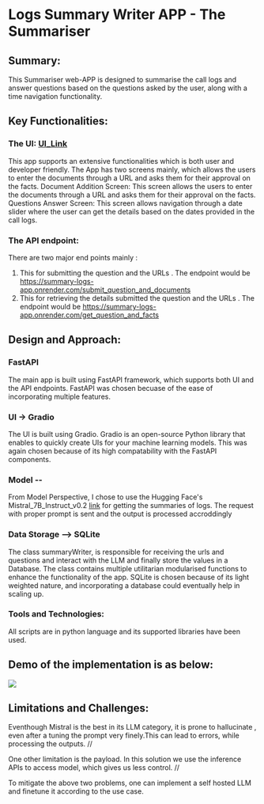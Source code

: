 # Logs Summary Writer APP - The Summariser

## Summary:
This Summariser web-APP is designed to summarise the call logs and answer questions based on the questions asked by the user, along with a time navigation functionality.

## Key Functionalities:
### The UI: [UI_Link](https://summary-logs-app.onrender.com/ui)
This app supports an extensive functionalities which is both user and developer friendly.
The App has two screens mainly, which allows the users to enter the documents through a URL and asks them for their approval on the facts.
Document Addition Screen: This screen allows the users to enter the documents through a URL and asks them for their approval on the facts.
Questions Answer Screen: This screen allows navigation through a date slider where the user can get the details based on the dates provided in the call logs.
### The API endpoint:
There are two major end points mainly :
1)  This for submitting the question and the URLs . The endpoint would be https://summary-logs-app.onrender.com/submit_question_and_documents
2)  This for retrieving the details submitted the question and the URLs . The endpoint would be https://summary-logs-app.onrender.com/get_question_and_facts

## Design and Approach:
### FastAPI
The main app is built using FastAPI framework, which supports both UI and the API endpoints. FastAPI was chosen becuase of the ease of incorporating multiple features.

### UI -> Gradio
The UI is built using Gradio. Gradio is an open-source Python library that enables to quickly create UIs for your machine learning models. This was again chosen because of its high compatability with the FastAPI components.

### Model --
From Model Perspective, I chose to use the Hugging Face's Mistral_7B_Instruct_v0.2 [link](https://huggingface.co/mistralai/Mistral-7B-Instruct-v0.2) for getting the summaries of logs. The request with proper prompt is sent and the output is processed accroddingly

### Data Storage --> SQLite
The class summaryWriter, is responsible for receiving the urls and questions and interact with the LLM and finally store the values in a Database. The class contains multiple utilitarian modularised functions to enhance the functionality of the app. SQLite is chosen because of its light weighted nature, and incorporating a database could eventually help in scaling up.

### Tools and Technologies:
All scripts are in python language and its supported libraries have been used. 

## Demo of the implementation is as below:
![](others/demo.gif)

## Limitations and Challenges:
Eventhough Mistral is the best in its LLM category, it is prone to hallucinate , even after a tuning the prompt very finely.This can lead to errors, while processing the outputs. //

One other limitation is the payload. In this solution we use the inference APIs to access model, which gives us less control. //

To mitigate the above two problems, one can implement a self hosted LLM and finetune it according to the use case. 